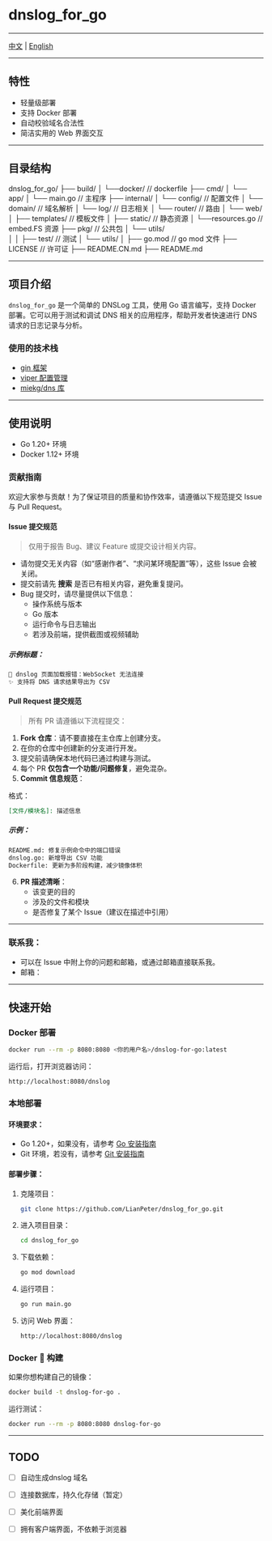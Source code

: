 # dnslog_for_go

---
[中文](README.CN.md) | [English](README.md)

---

## 特性
- 轻量级部署
- 支持 Docker 部署
- 自动校验域名合法性
- 简洁实用的 Web 界面交互

--- 
## 目录结构
dnslog_for_go/
├── build/
│   └──docker/                  // dockerfile
├── cmd/
│   └── app/
│       └── main.go             // 主程序
├── internal/
│   └── config/                 // 配置文件
│   └── domain/                 // 域名解析
│   └── log/                    // 日志相关
│   └── router/                 // 路由
│   └── web/
│       ├── templates/          // 模板文件
│       ├── static/             // 静态资源
│       └──resources.go        // embed.FS 资源
├── pkg/                        // 公共包
│   └── utils/                  
│
│
├── test/                       // 测试
│   └── utils/
│
├── go.mod                      // go mod 文件
├── LICENSE                     // 许可证
├── README.CN.md
├── README.md

---

## 项目介绍
`dnslog_for_go` 是一个简单的 DNSLog 工具，使用 Go 语言编写，支持 Docker 部署。它可以用于测试和调试 DNS 相关的应用程序，帮助开发者快速进行 DNS 请求的日志记录与分析。

### 使用的技术栈
- [gin 框架](https://github.com/gin-gonic/gin)
- [viper 配置管理](https://github.com/spf13/viper)
- [miekg/dns 库](https://github.com/miekg/dns)

---

## 使用说明
- Go 1.20+ 环境
- Docker 1.12+ 环境

### 贡献指南
欢迎大家参与贡献！为了保证项目的质量和协作效率，请遵循以下规范提交 Issue 与 Pull Request。

#### Issue 提交规范
> 仅用于报告 Bug、建议 Feature 或提交设计相关内容。

- 请勿提交无关内容（如“感谢作者”、“求问某环境配置”等），这些 Issue 会被关闭。
- 提交前请先 **搜索** 是否已有相关内容，避免重复提问。
- Bug 提交时，请尽量提供以下信息：
    - 操作系统与版本
    - Go 版本
    - 运行命令与日志输出
    - 若涉及前端，提供截图或视频辅助

##### 示例标题：
```markdown
🐞 dnslog 页面加载报错：WebSocket 无法连接
✨ 支持将 DNS 请求结果导出为 CSV
```

#### Pull Request 提交规范
> 所有 PR 请遵循以下流程提交：

1. **Fork 仓库**：请不要直接在主仓库上创建分支。
2. 在你的仓库中创建新的分支进行开发。
3. 提交前请确保本地代码已通过构建与测试。
4. 每个 PR **仅包含一个功能/问题修复**，避免混杂。
5. **Commit 信息规范**：

格式：
```markdown
[文件/模块名]: 描述信息
```

##### 示例：
```markdown
README.md: 修复示例命令中的端口错误
dnslog.go: 新增导出 CSV 功能
Dockerfile: 更新为多阶段构建，减少镜像体积
```

6. **PR 描述清晰**：
    - 该变更的目的
    - 涉及的文件和模块
    - 是否修复了某个 Issue（建议在描述中引用）

---

### 联系我：
- 可以在 Issue 中附上你的问题和邮箱，或通过邮箱直接联系我。
- 邮箱：
---

## 快速开始

### Docker 部署

```bash
docker run --rm -p 8080:8080 <你的用户名>/dnslog-for-go:latest
```

运行后，打开浏览器访问：
```
http://localhost:8080/dnslog
```

### 本地部署

#### 环境要求：
- Go 1.20+，如果没有，请参考 [Go 安装指南](https://golang.org/doc/install/source)
- Git 环境，若没有，请参考 [Git 安装指南](https://git-scm.com/)

#### 部署步骤：
1. 克隆项目：
   ```bash
   git clone https://github.com/LianPeter/dnslog_for_go.git
   ```

2. 进入项目目录：
   ```bash
   cd dnslog_for_go
   ```

3. 下载依赖：
   ```bash
   go mod download
   ```

4. 运行项目：
   ```bash
   go run main.go
   ```

5. 访问 Web 界面：
   ```
   http://localhost:8080/dnslog
   ```

### Docker 🐳 构建

如果你想构建自己的镜像：

```bash
docker build -t dnslog-for-go .
```

运行测试：

```bash
docker run --rm -p 8080:8080 dnslog-for-go
```

---

## TODO
- [ ] 自动生成dnslog 域名
- [ ] 连接数据库，持久化存储（暂定）
- [ ] 美化前端界面
- [ ] 拥有客户端界面，不依赖于浏览器

